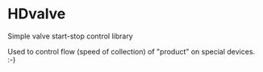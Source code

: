 # HDvalve
Simple valve start-stop control library

Used to control flow (speed of collection) of "product" on special devices. :-)
